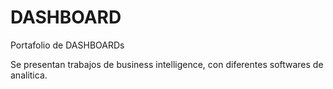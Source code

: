 # DASHBOARD
Portafolio de DASHBOARDs

Se presentan trabajos de business intelligence, con diferentes softwares de analitica.
